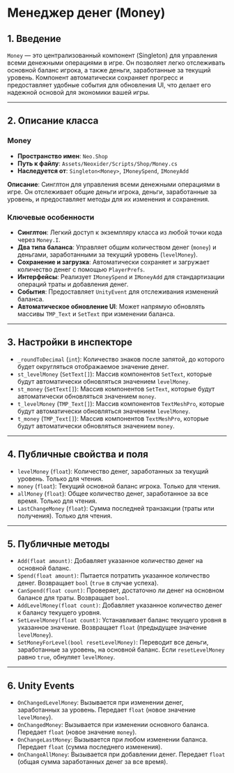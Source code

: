 ﻿# Менеджер денег (Money)

## 1. Введение

`Money` — это централизованный компонент (Singleton) для управления всеми денежными операциями в игре. Он позволяет легко отслеживать основной баланс игрока, а также деньги, заработанные за текущий уровень. Компонент автоматически сохраняет прогресс и предоставляет удобные события для обновления UI, что делает его надежной основой для экономики вашей игры.

---

## 2. Описание класса

### Money
- **Пространство имен**: `Neo.Shop`
- **Путь к файлу**: `Assets/Neoxider/Scripts/Shop/Money.cs`
- **Наследуется от**: `Singleton<Money>`, `IMoneySpend`, `IMoneyAdd`

**Описание**:
Синглтон для управления всеми денежными операциями в игре. Он отслеживает общие деньги игрока, деньги, заработанные за уровень, и предоставляет методы для их изменения и сохранения.

### Ключевые особенности
- **Синглтон**: Легкий доступ к экземпляру класса из любой точки кода через `Money.I`.
- **Два типа баланса**: Управляет общим количеством денег (`money`) и деньгами, заработанными за текущий уровень (`levelMoney`).
- **Сохранение и загрузка**: Автоматически сохраняет и загружает количество денег с помощью `PlayerPrefs`.
- **Интерфейсы**: Реализует `IMoneySpend` и `IMoneyAdd` для стандартизации операций траты и добавления денег.
- **События**: Предоставляет `UnityEvent` для отслеживания изменений баланса.
- **Автоматическое обновление UI**: Может напрямую обновлять массивы `TMP_Text` и `SetText` при изменении баланса.

---

## 3. Настройки в инспекторе

- `_roundToDecimal` (`int`): Количество знаков после запятой, до которого будет округляться отображаемое значение денег.
- `st_levelMoney` (`SetText[]`): Массив компонентов `SetText`, которые будут автоматически обновляться значением `levelMoney`.
- `st_money` (`SetText[]`): Массив компонентов `SetText`, которые будут автоматически обновляться значением `money`.
- `t_levelMoney` (`TMP_Text[]`): Массив компонентов `TextMeshPro`, которые будут автоматически обновляться значением `levelMoney`.
- `t_money` (`TMP_Text[]`): Массив компонентов `TextMeshPro`, которые будут автоматически обновляться значением `money`.

---

## 4. Публичные свойства и поля

- `levelMoney` (`float`): Количество денег, заработанных за текущий уровень. Только для чтения.
- `money` (`float`): Текущий основной баланс игрока. Только для чтения.
- `allMoney` (`float`): Общее количество денег, заработанное за все время. Только для чтения.
- `LastChangeMoney` (`float`): Сумма последней транзакции (траты или получения). Только для чтения.

---

## 5. Публичные методы

- `Add(float amount)`: Добавляет указанное количество денег на основной баланс.
- `Spend(float amount)`: Пытается потратить указанное количество денег. Возвращает `bool` (`true` в случае успеха).
- `CanSpend(float count)`: Проверяет, достаточно ли денег на основном балансе для траты. Возвращает `bool`.
- `AddLevelMoney(float count)`: Добавляет указанное количество денег к балансу текущего уровня.
- `SetLevelMoney(float count)`: Устанавливает баланс текущего уровня в указанное значение. Возвращает `float` (предыдущее значение `levelMoney`).
- `SetMoneyForLevel(bool resetLevelMoney)`: Переводит все деньги, заработанные за уровень, на основной баланс. Если `resetLevelMoney` равно `true`, обнуляет `levelMoney`.

---

## 6. Unity Events

- `OnChangedLevelMoney`: Вызывается при изменении денег, заработанных за уровень. Передает `float` (новое значение `levelMoney`).
- `OnChangedMoney`: Вызывается при изменении основного баланса. Передает `float` (новое значение `money`).
- `OnChangeLastMoney`: Вызывается при любом изменении баланса. Передает `float` (сумма последнего изменения).
- `OnChangeAllMoney`: Вызывается при добавлении денег. Передает `float` (общая сумма заработанных денег за все время).
